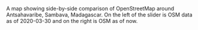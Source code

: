 A map showing side-by-side comparison of OpenStreetMap around Antsahavaribe, Sambava, Madagascar. On the left of the slider is OSM data as of 2020-03-30 and on the right is OSM as of now.